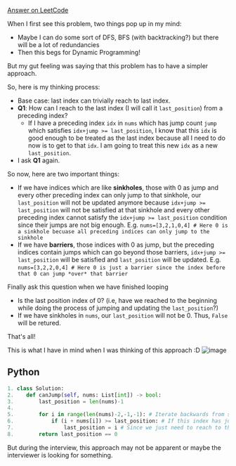 [Answer on LeetCode](https://leetcode.com/problems/jump-game/discuss/596454/python-simple-solution-with-thinking-process-runtime-on/524515)

When I first see this problem, two things pop up in my mind:
* Maybe I can do some sort of DFS, BFS (with backtracking?) but there will be a lot of redundancies
* Then this begs for Dynamic Programming!

But my gut feeling was saying that this problem has to have a simpler approach.

So, here is my thinking process:
* Base case: last index can trivially reach to last index.
* **Q1**: How can I reach to the last index (I will call it `last_position`) from a preceding index?
	* If I have a preceding index `idx` in `nums` which has jump count `jump` which satisfies `idx+jump >= last_position`, I know that this `idx` is good enough to be treated as the last index because all I need to do now is to get to that `idx`. I am going to treat this new `idx` as a new `last_position`.
* I ask **Q1** again.

So now, here are two important things:
* If we have indices which are like **sinkholes**, those with 0 as jump and every other preceding index can only jump to that sinkhole, our `last_position` will not be updated anymore because `idx+jump >= last_position` will not be satisfied at that sinkhole and every other preceding index cannot satisfy the `idx+jump >= last_position` condition since their jumps are not big enough.
E.g. ```nums=[3,2,1,0,4] # Here 0 is a sinkhole becuase all preceding indices can only jump to the sinkhole```
* If we have **barriers**, those indices with 0 as jump, but the preceding indices contain jumps which can go beyond those barriers, `idx+jump >= last_position` will be satisfied and `last_position` will be updated.
E.g. ```nums=[3,2,2,0,4] # Here 0 is just a barrier since the index before that 0 can jump *over* that barrier```

Finally ask this question when we have finished looping
* Is the last position index of 0? (i.e, have we reached to the beginning while doing the process of jumping and updating the `last_position`?)
* If we have sinkholes in `nums`, our `last_position` will not be 0. Thus, `False` will be retured.

That's all!

This is what I have in mind when I was thinking of this approach :D
![image](https://assets.leetcode.com/users/arkaung/image_1587809403.png)

## Python
``` python
1. class Solution:
2.    def canJump(self, nums: List[int]) -> bool:
3.        last_position = len(nums)-1
4.        
5.        for i in range(len(nums)-2,-1,-1): # Iterate backwards from second to last item until the first item
6.            if (i + nums[i]) >= last_position: # If this index has jump count which can reach to or beyond the last position
7.                last_position = i # Since we just need to reach to this new index
8.        return last_position == 0	
```

But during the interview, this approach may not be apparent or maybe the interviewer is looking for something. 

